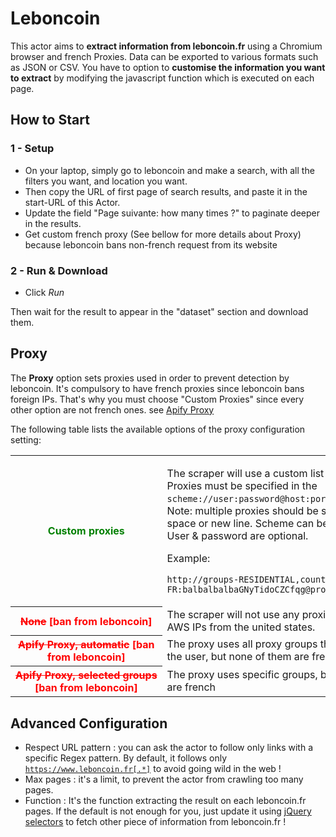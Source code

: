 # Leboncoin

This actor aims to **extract information from leboncoin.fr** using a Chromium browser and french Proxies. Data can be exported to various formats such as JSON or CSV. You have to option to **customise the information you want to extract** by modifying the javascript function which is executed on each page.

## How to Start

### 1 - Setup
- On your laptop, simply go to leboncoin and make a search, with all the filters you want, and location you want. 
- Then copy the URL of first page of search results, and paste it in the start-URL of this Actor.
- Update the field "Page suivante: how many times ?" to paginate deeper in the results.
- Get custom french proxy (See bellow for more details about Proxy) because leboncoin bans non-french request from its website

### 2 - Run & Download
- Click _Run_

Then wait for the result to appear in the "dataset" section and download them.


## Proxy

The **Proxy** option sets proxies used in order to prevent detection by leboncoin. It's compulsory to have french proxies since leboncoin bans foreign IPs. That's why you must choose "Custom Proxies" since every other option are not french ones. see <a href="https://apify.com/proxy">Apify Proxy</a>

The following table lists the available options of the proxy configuration setting:

<table class="table table-bordered table-condensed">
    <tbody>
    <tr>
        <th><b style="color:green">Custom&nbsp;proxies</b></td>
        <td>
            <p>
            The scraper will use a custom list of proxy servers. Proxies must be specified in the <code>scheme://user:password@host:port</code> format.
            <br>Note: multiple proxies should be separated by a space or new line. Scheme can be <code>http</code> or <code>socks5</code>. User & password are optional.
            </p>
            <p>
                Example: <pre><code class="language-none">http://groups-RESIDENTIAL,country-FR:balbalbalbaGNyTidoCZCfqg@proxy.apify.com:8000</code></pre>
            </p>
        </td>
    </tr>
        <tr>
        <th><b style="color:red"><s>None</s> [ban from leboncoin]</b></td>
        <td>
            The scraper will not use any proxies, and will have AWS IPs from the united states.
        </td>
    </tr>
    <tr>
        <th><b style="color:red"><s>Apify&nbsp;Proxy,&nbsp;automatic</s> [ban from leboncoin]</b></td>
        <td>
            The proxy uses all proxy groups that are available to the user, but none of them are french
        </td>
    </tr>
    <tr>
        <th><b style="color:red"><s>Apify&nbsp;Proxy,&nbsp;selected&nbsp;groups</s> [ban from leboncoin]</b></td>
        <td>
            The proxy uses specific groups, but none of them are french
        </td>
    </tr>
    </tbody>
</table>

## Advanced Configuration

- Respect URL pattern : you can ask the actor to follow only links with a specific Regex pattern. By default, it follows only <code>https://www.leboncoin.fr[.*]</code> to avoid going wild in the web !
- Max pages : it's a limit, to prevent the actor from crawling too many pages.
- Function : It's the function extracting the result on each leboncoin.fr pages. If the default is not enough for you, just update it using <a href="https://www.w3schools.com/jquery/jquery_ref_selectors.asp">jQuery selectors</a> to fetch other piece of information from leboncoin.fr !
